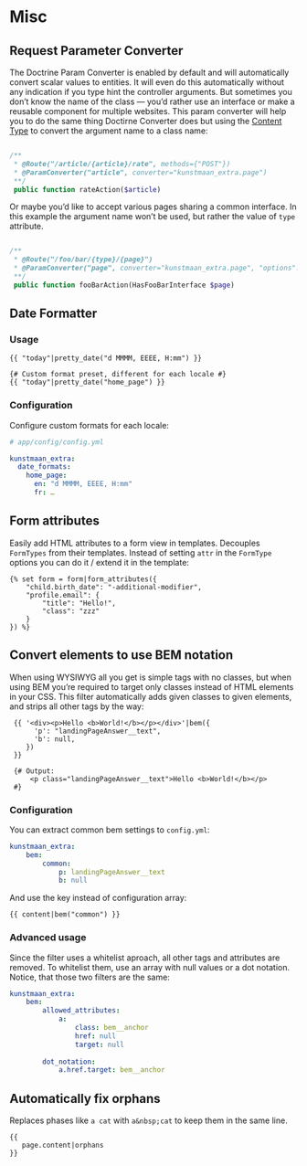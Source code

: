 # Misc

## Request Parameter Converter

The Doctrine Param Converter is enabled by default and will automatically convert scalar values to entities. It will even do this automatically without any indication if you type hint the controller arguments. But sometimes you don’t know the name of the class — you’d rather use an interface or make a reusable component for multiple websites. This param converter will help you to do the same thing Doctirne Converter does but using the [Content Type](content-type.md) to convert the argument name to a class name:

```php

/**
 * @Route("/article/{article}/rate", methods={"POST"})
 * @ParamConverter("article", converter="kunstmaan_extra.page")
 **/
 public function rateAction($article)
 ```
 
Or maybe you’d like to accept various pages sharing a common interface. In this example the argument name won’t be used, but rather the value of `type` attribute.
 
```php

/**
 * @Route("/foo/bar/{type}/{page}")
 * @ParamConverter("page", converter="kunstmaan_extra.page", "options": { "type_field": "type" })
 **/
 public function fooBarAction(HasFooBarInterface $page)
 ```
 
## Date Formatter

### Usage

```twig
{{ "today"|pretty_date("d MMMM, EEEE, H:mm") }}

{# Custom format preset, different for each locale #} 
{{ "today"|pretty_date("home_page") }}
```

### Configuration

Configure custom formats for each locale:

```yml
# app/config/config.yml

kunstmaan_extra:
  date_formats: 
    home_page:
      en: "d MMMM, EEEE, H:mm"
      fr: …
```

## Form attributes

Easily add HTML attributes to a form view in templates. Decouples `FormTypes` from their templates. Instead of setting
`attr` in the `FormType` options you can do it / extend it in the template:

```twig
{% set form = form|form_attributes({
    "child.birth_date": "-additional-modifier",
    "profile.email": {
        "title": "Hello!",
        "class": "zzz"
    }
}) %}
```

## Convert elements to use BEM notation

When using WYSIWYG all you get is simple tags with no classes, but when using BEM you’re required to target only 
classes instead of HTML elements in your CSS. This filter automatically adds given classes to given elements, and
strips all other tags by the way:

```twig
 {{ '<div><p>Hello <b>World!</b></p></div>'|bem({
      'p': "landingPageAnswer__text",
      'b': null,
    })
 }}
 
 {# Output:
     <p class="landingPageAnswer__text">Hello <b>World!</b></p>
 #}
```

### Configuration

You can extract common bem settings to `config.yml`:

```yaml
kunstmaan_extra:
    bem:
        common: 
            p: landingPageAnswer__text
            b: null
```

And use the key instead of configuration array:

```twig
{{ content|bem("common") }}
```

### Advanced usage

Since the filter uses a whitelist aproach, all other tags and attributes are removed. To whitelist them, use an array
with null values or a dot notation. Notice, that those two filters are the same:

```yaml
kunstmaan_extra:
    bem:
        allowed_attributes:
            a: 
                class: bem__anchor
                href: null
                target: null
                
        dot_notation: 
            a.href.target: bem__anchor
```

## Automatically fix orphans

Replaces phases like `a cat` with `a&nbsp;cat` to keep them in the same line.

```twig
{{
   page.content|orphans
}}
```
